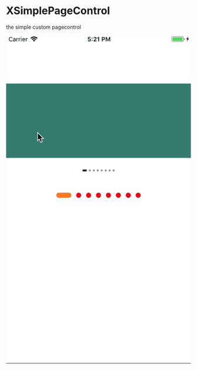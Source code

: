 # XSimplePageControl
the simple custom pagecontrol

![效果图](https://github.com/orangeLong/XSimplePageControl/raw/master/show.gif)
